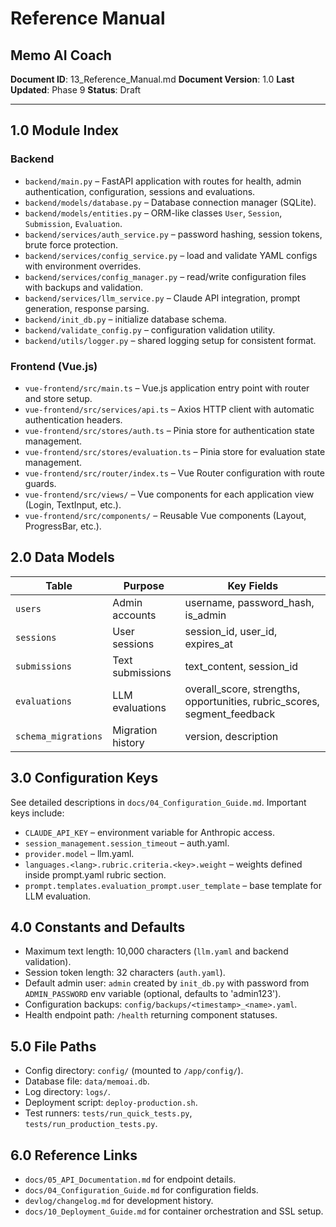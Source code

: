 # Reference Manual
## Memo AI Coach

**Document ID**: 13_Reference_Manual.md
**Document Version**: 1.0
**Last Updated**: Phase 9
**Status**: Draft

---

## 1.0 Module Index
### Backend
- `backend/main.py` – FastAPI application with routes for health, admin authentication, configuration, sessions and evaluations.
- `backend/models/database.py` – Database connection manager (SQLite).
- `backend/models/entities.py` – ORM-like classes `User`, `Session`, `Submission`, `Evaluation`.
- `backend/services/auth_service.py` – password hashing, session tokens, brute force protection.
- `backend/services/config_service.py` – load and validate YAML configs with environment overrides.
- `backend/services/config_manager.py` – read/write configuration files with backups and validation.
- `backend/services/llm_service.py` – Claude API integration, prompt generation, response parsing.
- `backend/init_db.py` – initialize database schema.
- `backend/validate_config.py` – configuration validation utility.
- `backend/utils/logger.py` – shared logging setup for consistent format.

### Frontend (Vue.js)
- `vue-frontend/src/main.ts` – Vue.js application entry point with router and store setup.
- `vue-frontend/src/services/api.ts` – Axios HTTP client with automatic authentication headers.
- `vue-frontend/src/stores/auth.ts` – Pinia store for authentication state management.
- `vue-frontend/src/stores/evaluation.ts` – Pinia store for evaluation state management.
- `vue-frontend/src/router/index.ts` – Vue Router configuration with route guards.
- `vue-frontend/src/views/` – Vue components for each application view (Login, TextInput, etc.).
- `vue-frontend/src/components/` – Reusable Vue components (Layout, ProgressBar, etc.).

## 2.0 Data Models
| Table | Purpose | Key Fields |
|-------|---------|-----------|
| `users` | Admin accounts | username, password_hash, is_admin |
| `sessions` | User sessions | session_id, user_id, expires_at |
| `submissions` | Text submissions | text_content, session_id |
| `evaluations` | LLM evaluations | overall_score, strengths, opportunities, rubric_scores, segment_feedback |
| `schema_migrations` | Migration history | version, description |

## 3.0 Configuration Keys
See detailed descriptions in `docs/04_Configuration_Guide.md`. Important keys include:
- `CLAUDE_API_KEY` – environment variable for Anthropic access.
- `session_management.session_timeout` – auth.yaml.
- `provider.model` – llm.yaml.
- `languages.<lang>.rubric.criteria.<key>.weight` – weights defined inside prompt.yaml rubric section.
- `prompt.templates.evaluation_prompt.user_template` – base template for LLM evaluation.

## 4.0 Constants and Defaults
- Maximum text length: 10,000 characters (`llm.yaml` and backend validation).
- Session token length: 32 characters (`auth.yaml`).
- Default admin user: `admin` created by `init_db.py` with password from `ADMIN_PASSWORD` env variable (optional, defaults to 'admin123').
- Configuration backups: `config/backups/<timestamp>_<name>.yaml`.
- Health endpoint path: `/health` returning component statuses.

## 5.0 File Paths
- Config directory: `config/` (mounted to `/app/config/`).
- Database file: `data/memoai.db`.
- Log directory: `logs/`.
- Deployment script: `deploy-production.sh`.
- Test runners: `tests/run_quick_tests.py`, `tests/run_production_tests.py`.

## 6.0 Reference Links
- `docs/05_API_Documentation.md` for endpoint details.
- `docs/04_Configuration_Guide.md` for configuration fields.
- `devlog/changelog.md` for development history.
- `docs/10_Deployment_Guide.md` for container orchestration and SSL setup.
